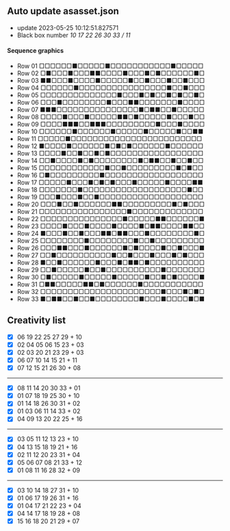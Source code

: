 ## Auto update asasset.json
 - update 2023-05-25 10:12:51.827571
 - Black box number *10 17 22 26 30 33 / 11*
#### Sequence graphics
 - Row 01 □□□□□□■□□□□□■□□□□□□□□□□□■□□□□□
 - Row 02 □■□□□■□□□■■□□□□■□□□■□■□□□□□□■□
 - Row 03 ■■□□□■□□□□■□□□□□■□□■□□□■□□■□□□
 - Row 04 □□□□□□■□□□□□□□□□□□□□□□□■□□■□□□
 - Row 05 □□□□□□□□□□□□□□■□□□■□■□□■□■□□■□
 - Row 06 □□□■□□□□□□□□■□□□■■□□□□□□□■□□□□
 - Row 07 ■■■□□□□□□□□□□□□□□□■□■■□□■□□□□□
 - Row 08 □□□□■□□□■□□□□□■■□■□□□□□■□□□■□□
 - Row 09 □□□□■■■□□■■■□□□□□□□□□■□□□■□□□□
 - Row 10 □□□□□□■□□□□□□■□□□□□■□□□□□■□□■■
 - Row 11 □□□□□■□□□□□□□□□□□□□□□□□□□□□□□□
 - Row 12 ■□□□□■□□□□□□■□■□■□□□□□□■□□□□□□
 - Row 13 □□□□■□□■□□■□■□□□□□□□□□□□□□□□□□
 - Row 14 □□■□□□□■□■□□□□□□□□■□■■□□■□□■□□
 - Row 15 □□□□□□□□□□□□■□□■□□□□□□□□□■□■□□
 - Row 16 □■□□□□□□□□□■□□□□□□□□□□□□□□□□□□
 - Row 17 □□□□□■□□□■□■□■□□□■□□□□□■□□□□■■
 - Row 18 □□□□□□□■□□□□□□□□□□□□□□□□□□□■□□
 - Row 19 □□□■□□□■□□■□□□□□□□□□□□□□□□□□□□
 - Row 20 □□□■□□■□□□□□□■■□□□□□□□□□■□■□□□
 - Row 21 □□□□□□□□□□□□□□□□■□□□□□□□□□□□□□
 - Row 22 □□□□□□□□□□□□□□□■□□□□□■■□□□□□□■
 - Row 23 □□□□■□□□■□□□□■□□□□■□■■□□□□■■□□
 - Row 24 ■□□□■□□■□□□■■□■■□□□■□□□□□□□□■□
 - Row 25 □□□□□□□□■□□□□□□□□■□□■□□□□□□□□□
 - Row 26 □□□■■□□□■□□□□□□■□■□□□□■□□■□□□■
 - Row 27 □□■□□□□□□□□□□■□□■□□□■□□□■□■□□□
 - Row 28 ■□□■□□□□□□■□□□■□■■□■□□□□□□□□□□
 - Row 29 □□■□□□□□■□□■□□□□□□□□□□■□□□□□□□
 - Row 30 □■□□□□□■□□□□□■□□□□□■□□■□■□□□□■
 - Row 31 □■■□□□□□■■□■□□□□□□■□□□□□□□□□□□
 - Row 32 □□□□□□□□□□□□□□□□□□□□□□■□□□■□■□
 - Row 33 ■□■■□□■□□■□□□□□□□□■□□□■□□□□■□■
## Creativity list
- [x] 06 19 22 25 27 29 + 10
- [x] 02 04 05 06 15 23 + 03
- [x] 02 03 20 21 23 29 + 03
- [x] 06 07 10 14 15 21 + 11
- [x] 07 12 15 21 26 30 + 08
---
- [x] 08 11 14 20 30 33 + 01
- [x] 01 07 18 19 25 30 + 10
- [x] 01 14 18 26 30 31 + 02
- [x] 01 03 06 11 14 33 + 02
- [x] 04 09 13 20 22 25 + 16
---
- [x] 03 05 11 12 13 23 + 10
- [x] 04 13 15 18 19 21 + 16
- [x] 02 11 12 20 23 31 + 04
- [x] 05 06 07 08 21 33 + 12
- [x] 01 08 11 16 28 32 + 09
---
- [x] 03 10 14 18 27 31 + 10
- [x] 01 06 17 19 26 31 + 16
- [x] 01 04 17 21 22 23 + 04
- [x] 04 14 17 18 19 28 + 08
- [x] 15 16 18 20 21 29 + 07
